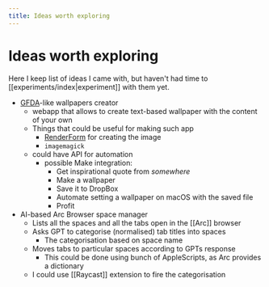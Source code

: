 ```yaml
---
title: Ideas worth exploring
---
```


# Ideas worth exploring
Here I keep list of ideas I came with, but haven't had time to [[experiments/index|experiment]] with them yet. 

- [GFDA](https://gfda.co/)-like wallpapers creator
  - webapp that allows to create text-based wallpaper with the content of your own
  - Things that could be useful for making such app
    - [RenderForm](https://renderform.io) for creating the image
    - `imagemagick`
  - could have API for automation
    - possible Make integration:
      - Get inspirational quote from _somewhere_
      - Make a wallpaper
      - Save it to DropBox
      - Automate setting a wallpaper on macOS with the saved file
      - Profit
- AI-based Arc Browser space manager
	- Lists all the spaces and all the tabs open in the [[Arc]] browser
	- Asks GPT to categorise (normalised) tab titles into spaces
		- The categorisation based on space name
	- Moves tabs to particular spaces according to GPTs response
		- This could be done using bunch of AppleScripts, as Arc provides a dictionary
	- I could use [[Raycast]] extension to fire the categorisation